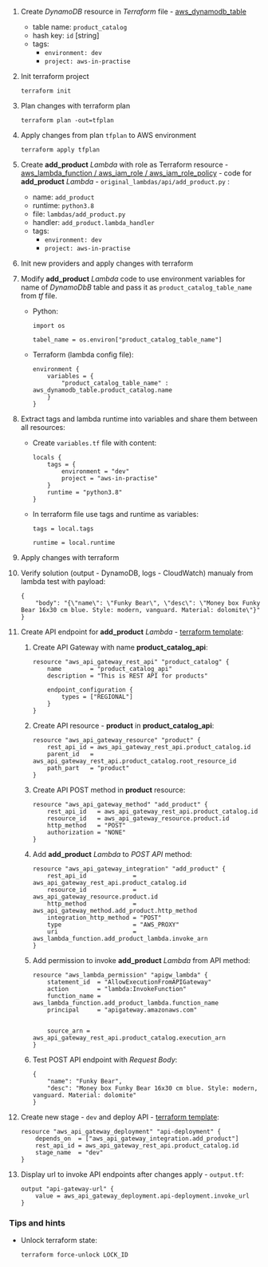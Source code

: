 1. Create *DynamoDB* resource in *Terraform* file - [aws_dynamodb_table](https://www.terraform.io/docs/providers/aws/r/dynamodb_table.html)
    - table name: `product_catalog`
    - hash key: `id` [string]
    - tags:
        * `environment: dev`
        * `project: aws-in-practise`

2. Init terraform project

    ```
    terraform init
    ```

3. Plan changes with terraform plan

    ```
    terraform plan -out=tfplan
    ```

4. Apply changes from plan `tfplan` to AWS environment

    ```
    terraform apply tfplan
    ```

5. Create **add_product** *Lambda* with role as Terraform resource - [aws_lambda_function / aws_iam_role / aws_iam_role_policy](https://www.terraform.io/docs/providers/aws/r/lambda_function.html) - code for **add_product** *Lambda* - `original_lambdas/api/add_product.py` :
    - name: `add_product`
    - runtime: `python3.8` 
    - file: `lambdas/add_product.py`
    - handler: `add_product.lambda_handler`
    - tags:
        * `environment: dev`
        * `project: aws-in-practise`

6. Init new providers and apply changes with terraform

7. Modify **add_product** *Lambda* code to use environment variables for name of *DynamoDbB* table and pass it as `product_catalog_table_name` from *tf* file.
    - Python:

        ```
        import os 
        ```

        ```
        tabel_name = os.environ["product_catalog_table_name"]
        ```
    
    - Terraform (lambda config file):

        ```
        environment {
            variables = {
                "product_catalog_table_name" : aws_dynamodb_table.product_catalog.name
            }
        }
        ```

8. Extract tags and lambda runtime into variables and share them between all resources:
    - Create `variables.tf` file with content:
        
        ```
        locals {
            tags = {
                environment = "dev"
                project = "aws-in-practise"
            }
            runtime = "python3.8"
        }
        ```

    - In terraform file use tags and runtime as variables:
        
        ```
        tags = local.tags
        ```

        ```
        runtime = local.runtime
        ```

9. Apply changes with terraform
10. Verify solution (output - DynamoDB, logs - CloudWatch) manualy from lambda test with payload: 

    ```
    {
        "body": "{\"name\": \"Funky Bear\", \"desc\": \"Money box Funky Bear 16x30 cm blue. Style: modern, vanguard. Material: dolomite\"}"
    }
    ```

11. Create API endpoint for **add_product** *Lambda* - [terraform template](https://www.terraform.io/docs/providers/aws/r/api_gateway_integration.html):

    1. Create API Gateway with name **product_catalog_api**: 

        ```
        resource "aws_api_gateway_rest_api" "product_catalog" {
            name        = "product_catalog_api"
            description = "This is REST API for products"

            endpoint_configuration {
                types = ["REGIONAL"]
            }
        }
        ```

    2. Create API resource - **product** in **product_catalog_api**:

        ```
        resource "aws_api_gateway_resource" "product" {
            rest_api_id = aws_api_gateway_rest_api.product_catalog.id
            parent_id   = aws_api_gateway_rest_api.product_catalog.root_resource_id
            path_part   = "product"
        }
        ```
    
    3. Create API POST method in **product** resource:

        ```
        resource "aws_api_gateway_method" "add_product" {
            rest_api_id   = aws_api_gateway_rest_api.product_catalog.id
            resource_id   = aws_api_gateway_resource.product.id
            http_method   = "POST"
            authorization = "NONE"
        }
        ```

    4. Add **add_product** *Lambda* to *POST API* method:

        ```
        resource "aws_api_gateway_integration" "add_product" {
            rest_api_id             = aws_api_gateway_rest_api.product_catalog.id
            resource_id             = aws_api_gateway_resource.product.id
            http_method             = aws_api_gateway_method.add_product.http_method
            integration_http_method = "POST"
            type                    = "AWS_PROXY"
            uri                     = aws_lambda_function.add_product_lambda.invoke_arn
        }
        ```

    5. Add permission to invoke **add_product** *Lambda* from API method:

        ```
        resource "aws_lambda_permission" "apigw_lambda" {
            statement_id  = "AllowExecutionFromAPIGateway"
            action        = "lambda:InvokeFunction"
            function_name = aws_lambda_function.add_product_lambda.function_name
            principal     = "apigateway.amazonaws.com"

            
            source_arn = aws_api_gateway_rest_api.product_catalog.execution_arn
        }
        ```

    6. Test POST API endpoint with *Request Body*:

        ```
        {
            "name": "Funky Bear",
            "desc": "Money box Funky Bear 16x30 cm blue. Style: modern, vanguard. Material: dolomite"
        }
        ```

12. Create new stage - `dev` and deploy API - [terraform template](https://www.terraform.io/docs/providers/aws/r/api_gateway_deployment.html):

    ```
    resource "aws_api_gateway_deployment" "api-deployment" {
        depends_on  = ["aws_api_gateway_integration.add_product"]
        rest_api_id = aws_api_gateway_rest_api.product_catalog.id
        stage_name  = "dev"
    }
    ```

13. Display url to invoke API endpoints after changes apply - `output.tf`:  

    ```
    output "api-gateway-url" {
        value = aws_api_gateway_deployment.api-deployment.invoke_url
    }
    ```

    



### Tips and hints

- Unlock terraform state: 

    ```
    terraform force-unlock LOCK_ID
    ```